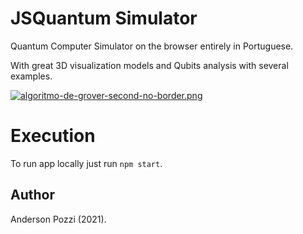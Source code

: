 # JSQuantum Simulator

Quantum Computer Simulator on the browser entirely in Portuguese. 

With great 3D visualization models and Qubits analysis with several examples.

[![algoritmo-de-grover-second-no-border.png](https://i.postimg.cc/yNCCvyBT/algoritmo-de-grover-second-no-border.png)](https://postimg.cc/SndPK8nX)

# Execution

To run app locally just run `npm start`.

## Author

Anderson Pozzi (2021).